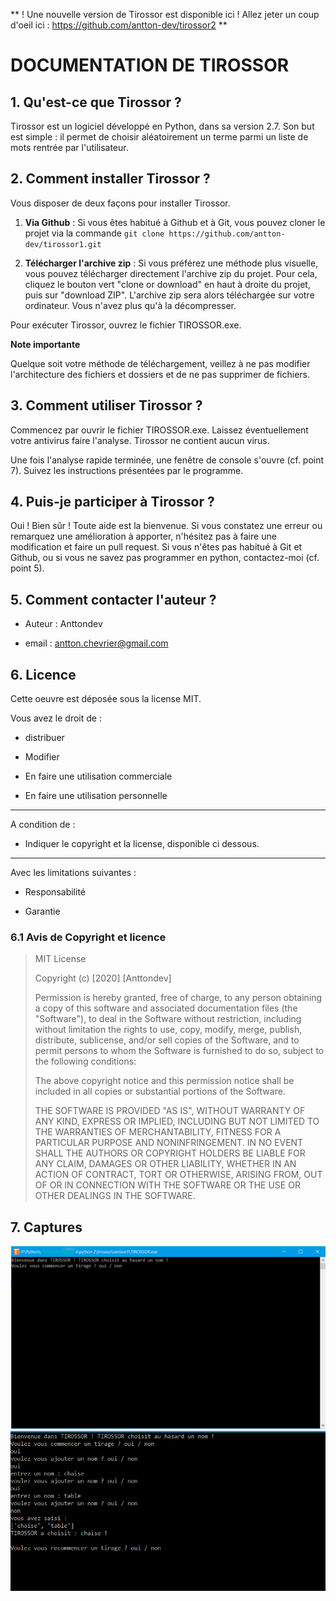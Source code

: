 ** ! Une nouvelle version de Tirossor est disponible ici ! 
Allez jeter un coup d'oeil ici : https://github.com/antton-dev/tirossor2 **


# DOCUMENTATION DE TIROSSOR

## 1. Qu'est-ce que Tirossor ?

Tirossor est un logiciel développé en Python, dans sa version 2.7. Son but est simple : il permet de choisir aléatoirement un terme parmi un liste de mots rentrée par l'utilisateur.

  

## 2. Comment installer Tirossor ?

Vous disposer de deux façons pour installer Tirossor.

1.  **Via Github** : Si vous êtes habitué à Github et à Git, vous pouvez cloner le projet via la commande `git clone https://github.com/antton-dev/tirossor1.git`

2.  **Télécharger l'archive zip** : Si vous préférez une méthode plus visuelle, vous pouvez télécharger directement l'archive zip du projet. Pour cela, cliquez le bouton vert "clone or download" en haut à droite du projet, puis sur "download ZIP". L'archive zip sera alors téléchargée sur votre ordinateur. Vous n'avez plus qu'à la décompresser.

  

Pour exécuter Tirossor, ouvrez le fichier TIROSSOR.exe.

  

**Note importante**

Quelque soit votre méthode de téléchargement, veillez à ne pas modifier l'architecture des fichiers et dossiers et de ne pas supprimer de fichiers.

  

## 3. Comment utiliser Tirossor ?

Commencez par ouvrir le fichier TIROSSOR.exe. Laissez éventuellement votre antivirus faire l'analyse. Tirossor ne contient aucun virus.

Une fois l'analyse rapide terminée, une fenêtre de console s'ouvre (cf. point 7). Suivez les instructions présentées par le programme.

  

## 4. Puis-je participer à Tirossor ?

Oui ! Bien sûr ! Toute aide est la bienvenue. Si vous constatez une erreur ou remarquez une amélioration à apporter, n'hésitez pas à faire une modification et faire un pull request. Si vous n'êtes pas habitué à Git et Github, ou si vous ne savez pas programmer en python, contactez-moi (cf. point 5).

  

## 5. Comment contacter l'auteur ?

- Auteur : Anttondev

- email : antton.chevrier@gmail.com


## 6. Licence

Cette oeuvre est déposée sous la license MIT.

Vous avez le droit de :

- distribuer

- Modifier

- En faire une utilisation commerciale

- En faire une utilisation personnelle

-------  

A condition de :

- Indiquer le copyright et la license, disponible ci dessous.

-----------

Avec les limitations suivantes :

- Responsabilité

- Garantie

  

### 6.1 Avis de Copyright et licence

> MIT License
> 
> Copyright (c) [2020] [Anttondev]
> 
> Permission is hereby granted, free of charge, to any person obtaining
> a copy of this software and associated documentation files (the
> "Software"), to deal in the Software without restriction, including
> without limitation the rights to use, copy, modify, merge, publish,
> distribute, sublicense, and/or sell copies of the Software, and to
> permit persons to whom the Software is furnished to do so, subject to
> the following conditions:
> 
> The above copyright notice and this permission notice shall be
> included in all copies or substantial portions of the Software.
> 
> THE SOFTWARE IS PROVIDED "AS IS", WITHOUT WARRANTY OF ANY KIND, EXPRESS OR IMPLIED, INCLUDING BUT NOT LIMITED TO THE WARRANTIES OF MERCHANTABILITY, FITNESS FOR A PARTICULAR PURPOSE AND NONINFRINGEMENT. IN NO EVENT SHALL THE AUTHORS OR COPYRIGHT HOLDERS BE LIABLE FOR ANY CLAIM, DAMAGES OR OTHER LIABILITY, WHETHER IN AN ACTION OF CONTRACT, TORT OR OTHERWISE, ARISING FROM, OUT OF OR IN CONNECTION WITH THE SOFTWARE OR THE USE OR OTHER DEALINGS IN THE SOFTWARE.

## 7. Captures

![capture1](doc/capture1.png)
![capture2](doc/capture2.png)
